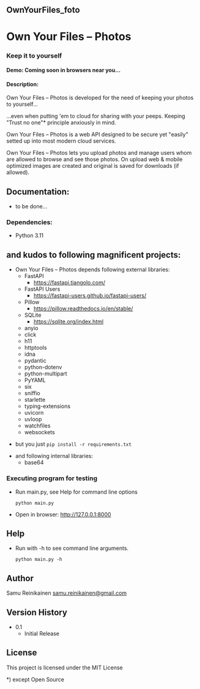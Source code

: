 ## OwnYourFiles_foto
# Own Your Files – Photos
### Keep it to yourself
#### Demo: Coming soon in browsers near you...
#### Description:

Own Your Files – Photos is developed for the need of keeping your photos to yourself...

...even when putting 'em to cloud for sharing with your peeps. Keeping "Trust no one"* principle anxiously in mind.

Own Your Files – Photos is a web API designed to be secure yet "easily" setted up into most modern cloud services.

Own Your Files – Photos lets you upload photos and manage users whom are allowed to browse and see those photos. On upload web & mobile optimized images are created and original is saved for downloads (if allowed).

## Documentation:
* to be done...

### Dependencies:
* Python 3.11
## and kudos to following magnificent projects:
* Own Your Files – Photos depends following external libraries:
    * FastAPI
        - https://fastapi.tiangolo.com/
    * FastAPI Users
        - https://fastapi-users.github.io/fastapi-users/
    * Pillow
        - https://pillow.readthedocs.io/en/stable/
    * SQLite
        - https://sqlite.org/index.html
    * anyio
    * click
    * h11
    * httptools
    * idna
    * pydantic
    * python-dotenv
    * python-multipart
    * PyYAML
    * six
    * sniffio
    * starlette
    * typing-extensions
    * uvicorn
    * uvloop
    * watchfiles
    * websockets
- but you just ```pip install -r requirements.txt```
* and following internal libraries:
    * base64

### Executing program for testing

* Run main.py, see Help for command line options
    ```
    python main.py
    ```
* Open in browser: http://127.0.0.1:8000

## Help

* Run with -h to see command line arguments.
    ```
    python main.py -h
    ```

## Author

Samu Reinikainen
samu.reinikainen@gmail.com

## Version History

* 0.1
    * Initial Release

## License

This project is licensed under the MIT License





*) except Open Source